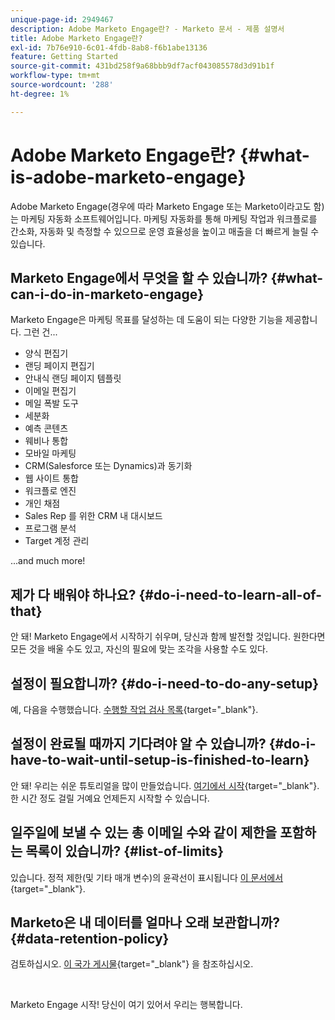 ```yaml
---
unique-page-id: 2949467
description: Adobe Marketo Engage란? - Marketo 문서 - 제품 설명서
title: Adobe Marketo Engage란?
exl-id: 7b76e910-6c01-4fdb-8ab8-f6b1abe13136
feature: Getting Started
source-git-commit: 431bd258f9a68bbb9df7acf043085578d3d91b1f
workflow-type: tm+mt
source-wordcount: '288'
ht-degree: 1%

---
```


# Adobe Marketo Engage란? {#what-is-adobe-marketo-engage}

Adobe Marketo Engage(경우에 따라 Marketo Engage 또는 Marketo이라고도 함)는 마케팅 자동화 소프트웨어입니다. 마케팅 자동화를 통해 마케팅 작업과 워크플로를 간소화, 자동화 및 측정할 수 있으므로 운영 효율성을 높이고 매출을 더 빠르게 늘릴 수 있습니다.

## Marketo Engage에서 무엇을 할 수 있습니까? {#what-can-i-do-in-marketo-engage}

Marketo Engage은 마케팅 목표를 달성하는 데 도움이 되는 다양한 기능을 제공합니다. 그런 건...

* 양식 편집기
* 랜딩 페이지 편집기
* 안내식 랜딩 페이지 템플릿
* 이메일 편집기
* 메일 폭발 도구
* 세분화
* 예측 콘텐츠
* 웨비나 통합
* 모바일 마케팅
* CRM(Salesforce 또는 Dynamics)과 동기화
* 웹 사이트 통합
* 워크플로 엔진
* 개인 채점
* Sales Rep 를 위한 CRM 내 대시보드
* 프로그램 분석
* Target 계정 관리

...and much more!

## 제가 다 배워야 하나요? {#do-i-need-to-learn-all-of-that}

안 돼! Marketo Engage에서 시작하기 쉬우며, 당신과 함께 발전할 것입니다. 원한다면 모든 것을 배울 수도 있고, 자신의 필요에 맞는 조각을 사용할 수도 있다.

## 설정이 필요합니까? {#do-i-need-to-do-any-setup}

예, 다음을 수행했습니다. [수행할 작업 검사 목록](/help/marketo/getting-started/setup/setup-checklist.md){target="_blank"}.

## 설정이 완료될 때까지 기다려야 알 수 있습니까? {#do-i-have-to-wait-until-setup-is-finished-to-learn}

안 돼! 우리는 쉬운 튜토리얼을 많이 만들었습니다. [여기에서 시작](/help/marketo/getting-started/quick-wins/get-set-up-and-add-a-person.md){target="_blank"}. 한 시간 정도 걸릴 거예요 언제든지 시작할 수 있습니다.

## 일주일에 보낼 수 있는 총 이메일 수와 같이 제한을 포함하는 목록이 있습니까? {#list-of-limits}

있습니다. 정적 제한(및 기타 매개 변수)의 윤곽선이 표시됩니다 [이 문서에서](https://helpx.adobe.com/legal/product-descriptions/adobe-marketo-engage---product-description.html#performance-guardrails){target="_blank"}.

## Marketo은 내 데이터를 얼마나 오래 보관합니까? {#data-retention-policy}

검토하십시오. [이 국가 게시물](https://nation.marketo.com/t5/knowledgebase/marketo-activities-data-retention-policy-under-the-hood/ta-p/251191){target="_blank"} 을 참조하십시오.

<br>

Marketo Engage 시작! 당신이 여기 있어서 우리는 행복합니다.

